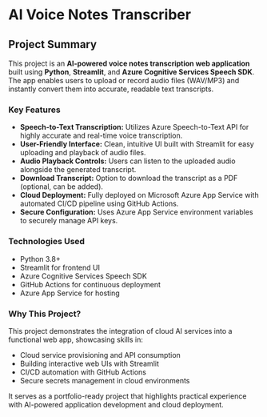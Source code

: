 # AI Voice Notes Transcriber

## Project Summary

This project is an **AI-powered voice notes transcription web application** built using **Python**, **Streamlit**, and **Azure Cognitive Services Speech SDK**. The app enables users to upload or record audio files (WAV/MP3) and instantly convert them into accurate, readable text transcripts.

### Key Features

- **Speech-to-Text Transcription:** Utilizes Azure Speech-to-Text API for highly accurate and real-time voice transcription.
- **User-Friendly Interface:** Clean, intuitive UI built with Streamlit for easy uploading and playback of audio files.
- **Audio Playback Controls:** Users can listen to the uploaded audio alongside the generated transcript.
- **Download Transcript:** Option to download the transcript as a PDF (optional, can be added).
- **Cloud Deployment:** Fully deployed on Microsoft Azure App Service with automated CI/CD pipeline using GitHub Actions.
- **Secure Configuration:** Uses Azure App Service environment variables to securely manage API keys.

### Technologies Used

- Python 3.8+
- Streamlit for frontend UI
- Azure Cognitive Services Speech SDK
- GitHub Actions for continuous deployment
- Azure App Service for hosting

### Why This Project?

This project demonstrates the integration of cloud AI services into a functional web app, showcasing skills in:

- Cloud service provisioning and API consumption
- Building interactive web UIs with Streamlit
- CI/CD automation with GitHub Actions
- Secure secrets management in cloud environments

It serves as a portfolio-ready project that highlights practical experience with AI-powered application development and cloud deployment.
